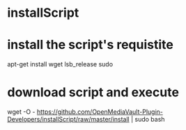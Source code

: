 # installScript

# install the script's requistite
apt-get install wget lsb_release sudo

# download script and execute
wget -O - https://github.com/OpenMediaVault-Plugin-Developers/installScript/raw/master/install | sudo bash

